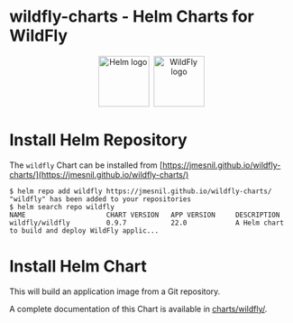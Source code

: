 # wildfly-charts - Helm Charts for WildFly

<p align="center">
  <a href="https://helm.sh"><img src="https://helm.sh/img/helm.svg" alt="Helm logo" title="WildFly" height="90"/></a>&nbsp;
  <a href="https://wildfly.org/"><img src="https://design.jboss.org/wildfly/logo/final/wildfly_logo.svg" alt="WildFly logo" title="WildFly" height="90"/></a>
</p>

# Install Helm Repository

The `wildfly` Chart can be installed from [https://jmesnil.github.io/wildfly-charts/](https://jmesnil.github.io/wildfly-charts/)

```
$ helm repo add wildfly https://jmesnil.github.io/wildfly-charts/
"wildfly" has been added to your repositories
$ helm search repo wildfly
NAME                    CHART VERSION   APP VERSION     DESCRIPTION
wildfly/wildfly         0.9.7           22.0            A Helm chart to build and deploy WildFly applic...
````

# Install Helm Chart
This will build an application image from a Git repository.

A complete documentation of this Chart is available in [charts/wildfly/](./charts/wildfly).
